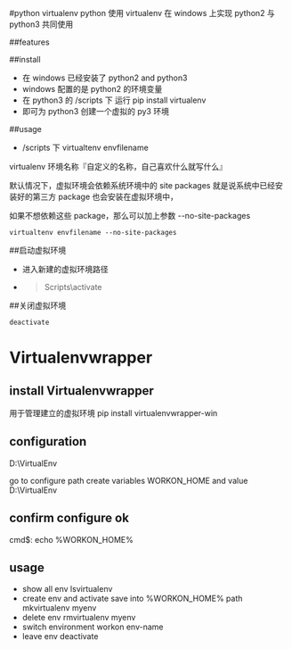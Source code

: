 #python virtualenv
python 使用 virtualenv 在 windows 上实现 python2 与 python3 共同使用

##features

##install
- 在 windows 已经安装了 python2 and python3
- windows 配置的是 python2 的环境变量
- 在 python3 的 /scripts 下 运行 pip install virtualenv
- 即可为 python3 创建一个虚拟的 py3 环境

##usage
- /scripts 下 virtualtenv envfilename

virtualenv 环境名称『自定义的名称，自己喜欢什么就写什么』

默认情况下，虚拟环境会依赖系统环境中的 site packages
就是说系统中已经安装好的第三方 package 也会安装在虚拟环境中，

如果不想依赖这些 package，那么可以加上参数
--no-site-packages　

`virtualtenv envfilename --no-site-packages`

##启动虚拟环境

- 进入新建的虚拟环境路径
- >Scripts\activate

##关闭虚拟环境

`deactivate`

# Virtualenvwrapper
## install Virtualenvwrapper
用于管理建立的虚拟环境
pip install virtualenvwrapper-win

## configuration
D:\VirtualEnv

go to configure path
create variables WORKON_HOME and value D:\VirtualEnv

## confirm configure ok
cmd$: echo %WORKON_HOME%

## usage
- show all env
	lsvirtualenv
- create env and activate save into %WORKON_HOME% path
	mkvirtualenv myenv
- delete env
	rmvirtualenv myenv
- switch environment
    workon env-name
- leave env
	deactivate
